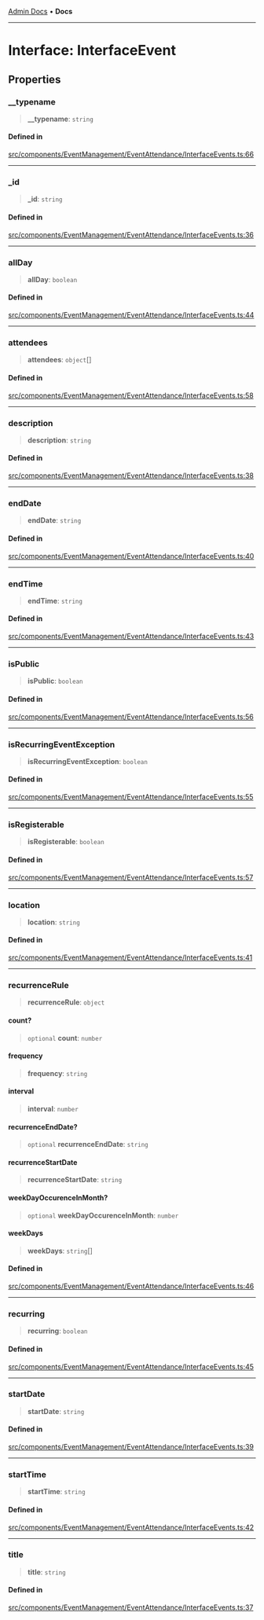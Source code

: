 [Admin Docs](/) • **Docs**

***

# Interface: InterfaceEvent

## Properties

### \_\_typename

> **\_\_typename**: `string`

#### Defined in

[src/components/EventManagement/EventAttendance/InterfaceEvents.ts:66](https://github.com/PalisadoesFoundation/talawa-admin/blob/main/src/components/EventManagement/EventAttendance/InterfaceEvents.ts#L66)

***

### \_id

> **\_id**: `string`

#### Defined in

[src/components/EventManagement/EventAttendance/InterfaceEvents.ts:36](https://github.com/PalisadoesFoundation/talawa-admin/blob/main/src/components/EventManagement/EventAttendance/InterfaceEvents.ts#L36)

***

### allDay

> **allDay**: `boolean`

#### Defined in

[src/components/EventManagement/EventAttendance/InterfaceEvents.ts:44](https://github.com/PalisadoesFoundation/talawa-admin/blob/main/src/components/EventManagement/EventAttendance/InterfaceEvents.ts#L44)

***

### attendees

> **attendees**: `object`[]

#### Defined in

[src/components/EventManagement/EventAttendance/InterfaceEvents.ts:58](https://github.com/PalisadoesFoundation/talawa-admin/blob/main/src/components/EventManagement/EventAttendance/InterfaceEvents.ts#L58)

***

### description

> **description**: `string`

#### Defined in

[src/components/EventManagement/EventAttendance/InterfaceEvents.ts:38](https://github.com/PalisadoesFoundation/talawa-admin/blob/main/src/components/EventManagement/EventAttendance/InterfaceEvents.ts#L38)

***

### endDate

> **endDate**: `string`

#### Defined in

[src/components/EventManagement/EventAttendance/InterfaceEvents.ts:40](https://github.com/PalisadoesFoundation/talawa-admin/blob/main/src/components/EventManagement/EventAttendance/InterfaceEvents.ts#L40)

***

### endTime

> **endTime**: `string`

#### Defined in

[src/components/EventManagement/EventAttendance/InterfaceEvents.ts:43](https://github.com/PalisadoesFoundation/talawa-admin/blob/main/src/components/EventManagement/EventAttendance/InterfaceEvents.ts#L43)

***

### isPublic

> **isPublic**: `boolean`

#### Defined in

[src/components/EventManagement/EventAttendance/InterfaceEvents.ts:56](https://github.com/PalisadoesFoundation/talawa-admin/blob/main/src/components/EventManagement/EventAttendance/InterfaceEvents.ts#L56)

***

### isRecurringEventException

> **isRecurringEventException**: `boolean`

#### Defined in

[src/components/EventManagement/EventAttendance/InterfaceEvents.ts:55](https://github.com/PalisadoesFoundation/talawa-admin/blob/main/src/components/EventManagement/EventAttendance/InterfaceEvents.ts#L55)

***

### isRegisterable

> **isRegisterable**: `boolean`

#### Defined in

[src/components/EventManagement/EventAttendance/InterfaceEvents.ts:57](https://github.com/PalisadoesFoundation/talawa-admin/blob/main/src/components/EventManagement/EventAttendance/InterfaceEvents.ts#L57)

***

### location

> **location**: `string`

#### Defined in

[src/components/EventManagement/EventAttendance/InterfaceEvents.ts:41](https://github.com/PalisadoesFoundation/talawa-admin/blob/main/src/components/EventManagement/EventAttendance/InterfaceEvents.ts#L41)

***

### recurrenceRule

> **recurrenceRule**: `object`

#### count?

> `optional` **count**: `number`

#### frequency

> **frequency**: `string`

#### interval

> **interval**: `number`

#### recurrenceEndDate?

> `optional` **recurrenceEndDate**: `string`

#### recurrenceStartDate

> **recurrenceStartDate**: `string`

#### weekDayOccurenceInMonth?

> `optional` **weekDayOccurenceInMonth**: `number`

#### weekDays

> **weekDays**: `string`[]

#### Defined in

[src/components/EventManagement/EventAttendance/InterfaceEvents.ts:46](https://github.com/PalisadoesFoundation/talawa-admin/blob/main/src/components/EventManagement/EventAttendance/InterfaceEvents.ts#L46)

***

### recurring

> **recurring**: `boolean`

#### Defined in

[src/components/EventManagement/EventAttendance/InterfaceEvents.ts:45](https://github.com/PalisadoesFoundation/talawa-admin/blob/main/src/components/EventManagement/EventAttendance/InterfaceEvents.ts#L45)

***

### startDate

> **startDate**: `string`

#### Defined in

[src/components/EventManagement/EventAttendance/InterfaceEvents.ts:39](https://github.com/PalisadoesFoundation/talawa-admin/blob/main/src/components/EventManagement/EventAttendance/InterfaceEvents.ts#L39)

***

### startTime

> **startTime**: `string`

#### Defined in

[src/components/EventManagement/EventAttendance/InterfaceEvents.ts:42](https://github.com/PalisadoesFoundation/talawa-admin/blob/main/src/components/EventManagement/EventAttendance/InterfaceEvents.ts#L42)

***

### title

> **title**: `string`

#### Defined in

[src/components/EventManagement/EventAttendance/InterfaceEvents.ts:37](https://github.com/PalisadoesFoundation/talawa-admin/blob/main/src/components/EventManagement/EventAttendance/InterfaceEvents.ts#L37)
